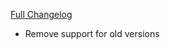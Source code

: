 [Full Changelog](https://github.com/BigFootTeam/BFCraftsman/compare/r6...ad694b82105dd39155c539a2a88a6edf3d6396f2)

- Remove support for old versions
